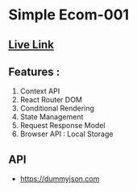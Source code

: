 # Simple Ecom-001

## [Live Link](https://ecom-001.netlify.app/)

## Features : 
<ol>
    <li>Context API</li>
    <li>React Router DOM</li>
    <li>Conditional Rendering</li>
    <li>State Management</li>
    <li>Request Response Model</li>
    <li>Browser API : Local Storage</li>
</ol>

## API
- https://dummyjson.com
